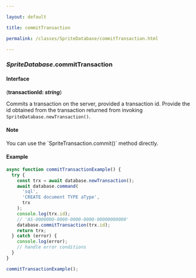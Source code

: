 ```yaml
---

layout: default

title: commitTransaction

permalink: /classes/SpriteDatabase/commitTransaction.html

---
```


### _SpriteDatabase_.commitTransaction

#### Interface

(**transactionId: *string***)

Commits a transaction on the server, provided a transaction id.
Provide the id obtained from the transaction returned from invoking
`SpriteDatabase.newTransaction()`.

#### Note

<p class="note">You can use the `SpriteTransaction.commit()` method directly.</p>

#### Example

```ts
async function commitTransactionExample() {
  try {
    const trx = await database.newTransaction();
    await database.command(
      'sql',
      'CREATE document TYPE aType',
      trx
    );
    console.log(trx.id);
    // 'AS-0000000-0000-0000-0000-00000000000'
    database.commitTransaction(trx.id);
    return trx;
  } catch (error) {
    console.log(error);
    // handle error conditions
  }
}

commitTransactionExample();
```

